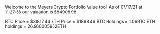 Welcome to the Meyers Crypto Portfolio Value tool. 
As of 07/17/21 at 11:27:38 our valuation is $84908.98 

BTC Price = $31817.44
 ETH Price = $1898.46
BTC Holdings = 1.06BTC
 ETH holdings = 26.960005962ETH 

